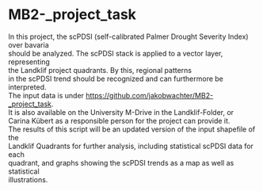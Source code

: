# MB2-_project_task

In this project, the scPDSI (self-calibrated Palmer Drought Severity Index) over bavaria   
should be analyzed. The scPDSI stack is applied to a vector layer, representing       
the Landklif project quadrants. By this, regional patterns                            
in the scPDSI trend should be recognized and can furthermore be interpreted.          
The input data is under https://github.com/jakobwachter/MB2-_project_task.            
It is also available on the University M-Drive in the Landklif-Folder, or             
Carina Kübert as a responsible person for the project can provide it.                 
The results of this script will be an updated version of the input shapefile of the   
Landklif Quadrants for further analysis, including statistical scPDSI data for each   
quadrant, and graphs showing the scPDSI trends as a map as well as statistical        
illustrations.     
